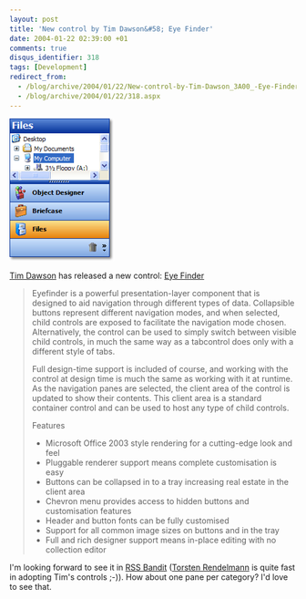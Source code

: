 ```yaml
---
layout: post
title: 'New control by Tim Dawson&#58; Eye Finder'
date: 2004-01-22 02:39:00 +01
comments: true
disqus_identifier: 318
tags: [Development]
redirect_from:
  - /blog/archive/2004/01/22/New-control-by-Tim-Dawson_3A00_-Eye-Finder.aspx
  - /blog/archive/2004/01/22/318.aspx
---
```


![Eye Finder](/files/archive/eyefinder.gif)

[Tim Dawson](http://www.divil.co.uk/) has released a new control: [Eye Finder](http://www.divil.co.uk/net/controls/eyefinder/)

> Eyefinder is a powerful presentation-layer component that is designed to aid navigation through different types of data. Collapsible buttons represent different navigation modes, and when selected, child controls are exposed to facilitate the navigation mode chosen. Alternatively, the control can be used to simply switch between visible child controls, in much the same way as a tabcontrol does only with a different style of tabs.
>
> Full design-time support is included of course, and working with the control at design time is much the same as working with it at runtime. As the navigation panes are selected, the client area of the control is updated to show their contents. This client area is a standard container control and can be used to host any type of child controls.
>
> Features
>
> -   Microsoft Office 2003 style rendering for a cutting-edge look and feel
> -   Pluggable renderer support means complete customisation is easy
> -   Buttons can be collapsed in to a tray increasing real estate in the client area
> -   Chevron menu provides access to hidden buttons and customisation features
> -   Header and button fonts can be fully customised
> -   Support for all common image sizes on buttons and in the tray
> -   Full and rich designer support means in-place editing with no collection editor

I'm looking forward to see it in [RSS Bandit](http://rssbandit.org/) ([Torsten Rendelmann](http://www.rendelmann.info/blog/) is quite fast in adopting Tim's controls ;-)). How about one pane per category? I'd love to see that.

